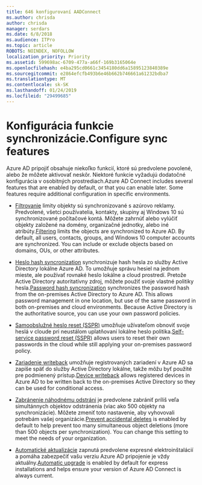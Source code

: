 ```yaml
---
title: 646 konfigurovaní AADConnect
ms.author: chrisda
author: chrisda
manager: serdars
ms.date: 6/8/2018
ms.audience: ITPro
ms.topic: article
ROBOTS: NOINDEX, NOFOLLOW
localization_priority: Priority
ms.assetid: 599698ac-6709-477a-a66f-169b3165064e
ms.openlocfilehash: e4ba295cd0661c3454180dd6a15895123840389e
ms.sourcegitcommit: e2864efcfb493b6e46b662b746661a61232bdba7
ms.translationtype: MT
ms.contentlocale: sk-SK
ms.lasthandoff: 01/24/2019
ms.locfileid: "29499685"
---
```

# <a name="configure-sync-features"></a><span data-ttu-id="2d8fc-102">Konfigurácia funkcie synchronizácie.</span><span class="sxs-lookup"><span data-stu-id="2d8fc-102">Configure sync features</span></span>

<span data-ttu-id="2d8fc-p101">Azure AD pripojiť obsahuje niekoľko funkcií, ktoré sú predvolene povolené, alebo že môžete aktivovať neskôr. Niektoré funkcie vyžadujú dodatočné konfigurácia v osobitných prostrediach.</span><span class="sxs-lookup"><span data-stu-id="2d8fc-p101">Azure AD Connect includes several features that are enabled by default, or that you can enable later. Some features require additional configuration in specific environments.</span></span>
  
- <span data-ttu-id="2d8fc-p102">[Filtrovanie](https://docs.microsoft.com/azure/active-directory/connect/active-directory-aadconnectsync-configure-filtering) limity objekty sú synchronizované s azúrovo reklamy. Predvolené, všetci používatelia, kontakty, skupiny aj Windows 10 sú synchronizované počítačové kontá. Môžete zahrnúť alebo vylúčiť objekty založené na domény, organizačné jednotky, alebo iné atribúty.</span><span class="sxs-lookup"><span data-stu-id="2d8fc-p102">[Filtering](https://docs.microsoft.com/azure/active-directory/connect/active-directory-aadconnectsync-configure-filtering) limits the objects are synchronized to Azure AD. By default, all users, contacts, groups, and Windows 10 computer accounts are synchronized. You can include or exclude objects based on domains, OUs, or other attributes.</span></span> 
    
- <span data-ttu-id="2d8fc-p103">[Heslo hash syncronization](https://docs.microsoft.com/azure/active-directory/connect/active-directory-aadconnectsync-implement-password-hash-synchronization) synchronizuje hash hesla zo služby Active Directory lokálne Azure AD. To umožňuje správu hesiel na jednom mieste, ale používať rovnaké heslo lokálne a cloud prostredí. Pretože Active Directory autoritatívny zdroj, môžete použiť svoje vlastné politiky hesla.</span><span class="sxs-lookup"><span data-stu-id="2d8fc-p103">[Password hash syncronization](https://docs.microsoft.com/azure/active-directory/connect/active-directory-aadconnectsync-implement-password-hash-synchronization) synchronizes the password hash from the on-premises Active Directory to Azure AD. This allows password management in one location, but use of the same password in both on-premises and cloud environments. Because Active Directory is the authoritative source, you can use your own password policies.</span></span> 
    
- <span data-ttu-id="2d8fc-111">[Samoobslužné heslo reset (SSPR)](https://docs.microsoft.com/azure/active-directory/authentication/quickstart-sspr) umožňuje užívateľom obnoviť svoje heslá v cloude pri neustálom uplatňovaní lokálne heslo politika.</span><span class="sxs-lookup"><span data-stu-id="2d8fc-111">[Self-service password reset (SSPR)](https://docs.microsoft.com/azure/active-directory/authentication/quickstart-sspr) allows users to reset their own passwords in the cloud while still applying your on-premises password policy.</span></span> 
    
- <span data-ttu-id="2d8fc-112">[Zariadenie writeback](https://docs.microsoft.com/azure/active-directory/connect/active-directory-aadconnect-feature-device-writeback) umožňuje registrovaných zariadení v Azure AD sa zapíše späť do služby Active Directory lokálne, takže môžu byť použité pre podmienený prístup.</span><span class="sxs-lookup"><span data-stu-id="2d8fc-112">[Device writeback](https://docs.microsoft.com/azure/active-directory/connect/active-directory-aadconnect-feature-device-writeback) allows registered devices in Azure AD to be written back to the on-premises Active Directory so they can be used for conditional access.</span></span> 
    
- <span data-ttu-id="2d8fc-p104">[Zabránenie náhodnému odstráni](https://docs.microsoft.com/azure/active-directory/connect/active-directory-aadconnectsync-feature-prevent-accidental-deletes) je predvolene zabrániť príliš veľa simultánnych objektov odstránenia (viac ako 500 objekty na synchronizácie). Môžete zmeniť toto nastavenie, aby vyhovovali potrebám vašej organizácie.</span><span class="sxs-lookup"><span data-stu-id="2d8fc-p104">[Prevent accidental deletes](https://docs.microsoft.com/azure/active-directory/connect/active-directory-aadconnectsync-feature-prevent-accidental-deletes) is enabled by default to help prevent too many simultaneous object deletions (more than 500 objects per synchronization). You can change this setting to meet the needs of your organization.</span></span> 
    
- <span data-ttu-id="2d8fc-115">[Automatické aktualizácie](https://docs.microsoft.com/azure/active-directory/connect/active-directory-aadconnect-feature-automatic-upgrade) zapnutá predvolene expresné elektroinštalácií a pomáha zabezpečiť vašu verziu Azure AD pripojenie je vždy aktuálny.</span><span class="sxs-lookup"><span data-stu-id="2d8fc-115">[Automatic upgrade](https://docs.microsoft.com/azure/active-directory/connect/active-directory-aadconnect-feature-automatic-upgrade) is enabled by default for express installations and helps ensure your version of Azure AD Connect is always current.</span></span> 
    

